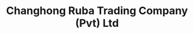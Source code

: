 ---
title: "Changhong Ruba Trading Company (Pvt) Ltd"
url: /lahore/changhong-ruba-trading-company-pvt-ltd/
shop: shop
---